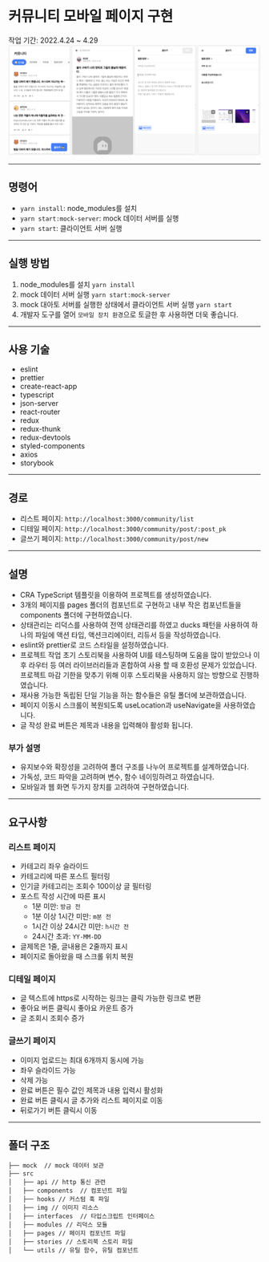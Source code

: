 # 커뮤니티 모바일 페이지 구현

작업 기간: 2022.4.24 ~ 4.29
<img src="./previews/preview.png" />

---

## 명령어

- `yarn install`: node_modules를 설치
- `yarn start:mock-server`: mock 데이터 서버를 실행
- `yarn start`: 클라이언트 서버 실행

---

## 실행 방법

1. node_modules를 설치 `yarn install`
2. mock 데이터 서버 실행 `yarn start:mock-server`
3. mock 대아토 서버를 실행한 상태에서 클라이언트 서버 실행 `yarn start`
4. 개발자 도구를 열어 `모바일 장치 환경`으로 토글한 후 사용하면 더욱 좋습니다.

---

## 사용 기술

- eslint
- prettier
- create-react-app
- typescript
- json-server
- react-router
- redux
- redux-thunk
- redux-devtools
- styled-components
- axios
- storybook

---

## 경로

- 리스트 페이지: `http://localhost:3000/community/list`
- 디테일 페이지: `http://localhost:3000/community/post/:post_pk`
- 글쓰기 페이지: `http://localhost:3000/community/post/new`

---

## 설명

- CRA TypeScript 템플릿을 이용하여 프로젝트를 생성하였습니다.
- 3개의 페이지를 pages 폴더의 컴포넌트로 구현하고 내부 작은 컴포넌트들을 components 폴더에 구현하였습니다.
- 상태관리는 리덕스를 사용하여 전역 상태관리를 하였고 ducks 패턴을 사용하여 하나의 파일에 액션 타입, 액션크리에이터, 리듀서 등을 작성하였습니다.
- eslint와 prettier로 코드 스타일을 설정하였습니다.
- 프로젝트 작업 초기 스토리북을 사용하여 UI를 테스팅하며 도움을 많이 받았으나 이후 라우터 등 여러 라이브러리들과 혼합하여 사용 할 때 호환성 문제가 있었습니다. 프로젝트 마감 기한을 맞추기 위해 이후 스토리북을 사용하지 않는 방향으로 진행하였습니다.
- 재사용 가능한 독립된 단일 기능을 하는 함수들은 유틸 폴더에 보관하였습니다.
- 페이지 이동시 스크롤이 복원되도록 useLocation과 useNavigate을 사용하였습니다.
- 글 작성 완료 버튼은 제목과 내용을 입력해야 활성화 됩니다.

### 부가 설명

- 유지보수와 확장성을 고려하여 폴더 구조를 나누어 프로젝트를 설계하였습니다.
- 가독성, 코드 파악을 고려하며 변수, 함수 네이밍하려고 하였습니다.
- 모바일과 웹 화면 두가지 장치를 고려하여 구현하였습니다.

---

## 요구사항

### 리스트 페이지

- 카테고리 좌우 슬라이드
- 카테고리에 따른 포스트 필터링
- 인기글 카테고리는 조회수 100이상 글 필터링
- 포스트 작성 시간에 따른 표시
  - 1분 미만: `방금 전`
  - 1분 이상 1시간 미만: `m분 전`
  - 1시간 이상 24시간 미만: `h시간 전`
  - 24시간 초과: `YY-MM-DD`
- 글제목은 1줄, 글내용은 2줄까지 표시
- 페이지로 돌아왔을 때 스크롤 위치 복원

### 디테일 페이지

- 글 텍스트에 https로 시작하는 링크는 클릭 가능한 링크로 변환
- 좋아요 버튼 클릭시 좋아요 카운트 증가
- 글 조회시 조회수 증가

### 글쓰기 페이지

- 이미지 업로드는 최대 6개까지 동시에 가능
- 좌우 슬라이드 가능
- 삭제 가능
- 완료 버튼은 필수 값인 제목과 내용 입력시 활성화
- 완료 버튼 클릭시 글 추가와 리스트 페이지로 이동
- 뒤로가기 버튼 클릭시 이동

---

## 폴더 구조

```
├── mock  // mock 데이터 보관
├── src
│   ├── api // http 통신 관련
│   ├── components  // 컴포넌트 파일
│   ├── hooks // 커스텀 훅 파일
│   ├── img // 이미지 리소스
│   ├── interfaces  // 타입스크립트 인터페이스
│   ├── modules // 리덕스 모듈
│   ├── pages // 페이지 컴포넌트 파일
│   ├── stories // 스토리북 스토리 파일
│   └── utils // 유틸 함수, 유틸 컴포넌트
```
